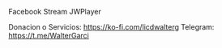 Facebook Stream JWPlayer

Donacion o Servicios: https://ko-fi.com/licdwalterg 
Telegram: https://t.me/WalterGarci
